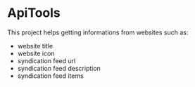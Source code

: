 # ApiTools

This project helps getting informations from websites such as:
- website title
- website icon
- syndication feed url
- syndication feed description
- syndication feed items
